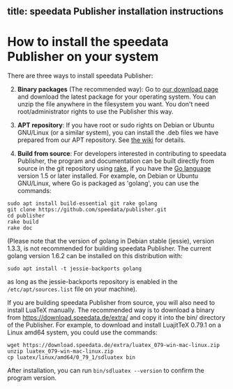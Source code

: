 title: speedata Publisher installation instructions
---

# How to install the speedata Publisher on your system

There are three ways to install speedata Publisher:

2. **Binary packages** (The recommended way): Go to [our download page](https://download.speedata.de/publisher/) and download the latest package for your operating system. You can unzip the file anywhere in the filesystem you want. You don't need root/administrator rights to use the Publisher this way.


1. **APT repository**: If you have root or sudo rights on Debian or Ubuntu GNU/Linux (or a similar system), you can install the .deb files we have prepared from our APT repository. See [the wiki](https://github.com/speedata/publisher/wiki/Linux-packages) for details.

3. **Build from source**: For developers interested in contributing to speedata Publisher, the program and documentation can be built directly from source in the git repository using [rake](https://github.com/ruby/rake), if you have the [Go language](https://golang.org/) version 1.5 or later installed. For example, on Debian or Ubuntu GNU/Linux, where Go is packaged as 'golang', you can use the commands:
 
```
sudo apt install build-essential git rake golang
git clone https://github.com/speedata/publisher.git
cd publisher
rake build
rake doc
```

(Please note that the version of golang in Debian stable (jessie), version 1.3.3, is not recommended for building speedata Publisher. The current golang version 1.6.2 can be installed on this distribution with:
```
sudo apt install -t jessie-backports golang
```
as long as the jessie-backports repository is enabled in the `/etc/apt/sources.list` file on your machine).

If you are building speedata Publisher from source, you will also need to install LuaTeX manually. The recommended way is to download a binary from <https://download.speedata.de/extra/> and copy it into the bin/ directory of the Publisher. For example, to download and install LuajitTeX 0.79.1 on a Linux amd64 system, you could use the commands:

```
wget https://download.speedata.de/extra/luatex_079-win-mac-linux.zip
unzip luatex_079-win-mac-linux.zip
cp luatex/linux/amd64/0_79_1/sdluatex bin
```

After installation, you can run `bin/sdluatex --version` to confirm the program version.

<!--
## Optional: Add `bin` directory to the PATH environment variable

This step is required to run the `sp` program from paths other than the installation directory.

Note: We have prepared installer files for windows, so you can skip this part if you use them.

### Non-permanent: use the terminal to change to the `bin` directory of unzipped file:

On Linux / Mac OS X:

    $ cd speedata-publisher/bin
    $ export PATH=$PATH:$PWD

(the `$` is the command prompt)

On Windows systems:

    C:\>cd speedata-publisher\bin
    C:\>set PATH=%PATH%;%CD%

(where `C:\>` is the command prompt)

The name of the directory will be different on your system.

### Permanent

On Linux

Edit the startup file for your system. This depends heavily on your shell/distribution. Usually it is something like `.bashrc` or `.bash_profile` in your home  directory or `/etc/profile` for a system wide installation. Add a line like this:

    export PATH=$PATH:/path/to/your/installation

On Mac OS X:

Add a file in `/etc/paths.d` with one line (the path do the bin directory):

    $ cd speedata-publisher/bin
    $ echo $PWD | sudo tee /etc/paths.d/speedata

For a local installation see Linux

On Windows:

See http://www.computerhope.com/issues/ch000549.htm for instructions.
 -->